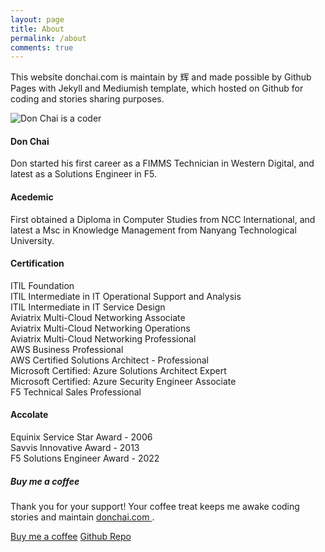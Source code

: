 ```yaml
---
layout: page
title: About
permalink: /about
comments: true
---
```


<div class="row justify-content-between">
<div class="col-md-8 pr-5">

<p>This website donchai.com is maintain by 辉 and made possible by Github Pages with Jekyll and Mediumish template, which hosted on Github for coding and stories sharing purposes.</p>

<p class="mb-5"><img class="shadow-lg" src="{{site.baseurl}}/assets/images/DonChaiBG.png" alt="Don Chai is a coder" /></p>
<h4>Don Chai</h4>

<P>Don started his first career as a FIMMS Technician in Western Digital, and latest as a Solutions Engineer in F5.</p>

<h4>Acedemic</h4>

<p>First obtained a Diploma in Computer Studies from NCC International, and latest a Msc in Knowledge Management from Nanyang Technological University.</p>

<h4>Certification</h4>

<p>ITIL Foundation<br>
ITIL Intermediate in IT Operational Support and Analysis<br>
ITIL Intermediate in IT Service Design<br>
Aviatrix Multi-Cloud Networking Associate<br>
Aviatrix Multi-Cloud Networking Operations<br>
Aviatrix Multi-Cloud Networking Professional<br>
AWS Business Professional<br>
AWS Certified Solutions Architect - Professional<br>
Microsoft Certified: Azure Solutions Architect Expert<br>
Microsoft Certified: Azure Security Engineer Associate<br>
F5 Technical Sales Professional</p>

<h4>Accolate</h4>

<p>Equinix Service Star Award - 2006<br>
Savvis Innovative Award - 2013<br>  
F5 Solutions Engineer Award - 2022</p>

</div>

<div class="col-md-4">

<div class="sticky-top sticky-top-80">
<h5>Buy me a coffee</h5>

<p>Thank you for your support! Your coffee treat keeps me awake coding stories and maintain <a target="_blank" href="https://github.com/donchai/donchai.github.io">donchai.com <i class="fab fa-github"></i></a>.</p>

<a target="_blank" href="https://www.buymeacoffee.com/donchai" class="btn btn-danger">Buy me a coffee</a> <a target="_blank" href="https://github.com/donchai" class="btn btn-warning">Github Repo</a>

</div>
</div>
</div>
